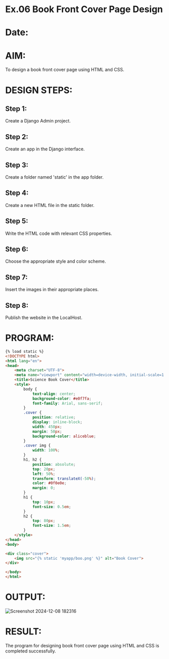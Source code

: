 # Ex.06 Book Front Cover Page Design
# Date:
# AIM:
To design a book front cover page using HTML and CSS.

# DESIGN STEPS:
## Step 1:
Create a Django Admin project.

## Step 2:
Create an app in the Django interface.

## Step 3:
Create a folder named 'static' in the app folder.

## Step 4:
Create a new HTML file in the static folder.

## Step 5:
Write the HTML code with relevant CSS properties.

## Step 6:
Choose the appropriate style and color scheme.

## Step 7:
Insert the images in their appropriate places.

## Step 8:
Publish the website in the LocalHost.

# PROGRAM:
```html
{% load static %}
<!DOCTYPE html>
<html lang="en">
<head>
    <meta charset="UTF-8">
    <meta name="viewport" content="width=device-width, initial-scale=1.0">
    <title>Science Book Cover</title>
    <style>
        body {
            text-align: center;
            background-color: #e0f7fa;
            font-family: Arial, sans-serif;
        }
        .cover {
            position: relative;
            display: inline-block;
            width: 450px;
            margin: 50px;
            background-color: aliceblue;
        }
        .cover img {
            width: 100%;
        }
        h1, h2 {
            position: absolute;
            top: 20px; 
            left: 50%;
            transform: translateX(-50%);
            color: #0f0e0e;
            margin: 0;
        }
        h1 {
            top: 10px; 
            font-size: 0.5em;
        }
        h2 {
            top: 80px;
            font-size: 1.5em;
        }
    </style>
</head>
<body>

<div class="cover">
    <img src="{% static 'myapp/boo.png' %}" alt="Book Cover">
</div>

</body>
</html>
```
# OUTPUT:
![Screenshot 2024-12-08 182316](https://github.com/user-attachments/assets/b98f49ac-2109-4724-ba46-71189e00145a)

# RESULT:
The program for designing book front cover page using HTML and CSS is completed successfully.

